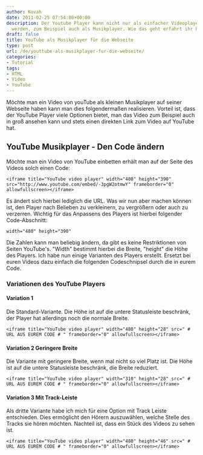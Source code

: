 ```yaml
---
author: Kovah
date: 2011-02-25 07:54:08+00:00
description: Der Youtube Player kann nicht nur als einfacher Videoplayer verwendet
  werden, zum Beispiel auch als Musikplayer. Wie das geht erfahrt ihr hier.
draft: false
title: YouTube als Musikplayer für die Webseite
type: post
url: /de/youttube-als-musikplayer-fur-die-webseite/
categories:
- Tutorial
tags:
- HTML
- Video
- YouTube
---
```


Möchte man ein Video von youTube als kleinen Musikplayer auf seiner Webseite haben kann man dies folgendermaßen realisieren. Vorteil ist, dass der YouTube Player viele Optionen bietet, man das Video zum Beispiel auch in groß ansehen kann und stets einen direkten Link zum Video auf YouTube hat.


## YouTube Musikplayer - Den Code ändern

Möchte man ein Video von YouTube einbetten erhält man auf der Seite des Videos solch einen Code:

    <iframe title="YouTube video player" width="480" height="390" src="http://www.youtube.com/embed/-3pgW2otmwY" frameborder="0" allowfullscreen></iframe>

Es ändert sich hierbei lediglich die URL. Was wir nun aber machen können ist, den Player nach Belieben zu verkleinern, zu vergrößern oder auch zu verzerren. Wichtig für das Anpassens des Players ist hierbei folgender Code-Abschnitt:

    width="480" height="390"

Die Zahlen kann man beliebig ändern, da gibt es keine Restriktionen von Seiten YouTube's. "Width" bestimmt hierbei die Breite, "height" die Höhe des Players. Ich habe nun einige Varianten des Players erstellt. Ersetzt bei euren Videos dazu einfach die folgenden Codeschnipsel durch die in eurem Code.


### Variationen des YouTube Players

#### Variation 1
Die Standard-Variante. Die Höhe ist auf die untere Statusleiste beschränk, der Player hat allerdings noch die normale Breite.

    <iframe title="YouTube video player" width="480" height="28" src=" # URL AUS EUREM CODE # " frameborder="0" allowfullscreen></iframe>

#### Variation 2 Geringere Breite
Die Variante mit geringere Breite, wenn mal nicht so viel Platz ist. Die Höhe ist auf die untere Statusleiste beschränk, die Breite reduziert.
    
    <iframe title="YouTube video player" width="310" height="28" src=" # URL AUS EUREM CODE # " frameborder="0" allowfullscreen></iframe>

#### Variation 3 Mit Track-Leiste
Als dritte Variante habe ich mich für eine Option mit Track Leiste entschieden. Dies ermöglicht den Hörern auszuwählen, welche Stelle des Tracks sie hören möchten. Nachteil ist, dass ein Stück des Videos zu sehen ist.

    <iframe title="YouTube video player" width="480" height="46" src=" # URL AUS EUREM CODE # " frameborder="0" allowfullscreen></iframe>
